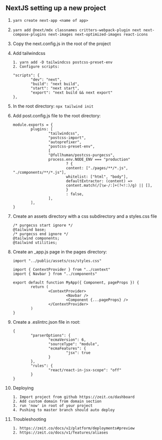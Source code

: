 ## NextJS setting up a new project

1.  `yarn create next-app <name of app>`

2.  `yarn add @next/mdx classnames critters-webpack-plugin next next-compose-plugins next-images next-optimized-images react-icons`

3.  Copy the next.config.js in the root of the project

4.  Add tailwindcss

        1. yarn add -D tailwindcss postcss-preset-env
        2. Configure scripts:

        "scripts": {
                "dev": "next",
                "build": "next build",
                "start": "next start",
                "export": "next build && next export"
        },

5.  In the root directory: `npx tailwind init`

6.  Add post.config.js file to the root directory:

        module.exports = {
                plugins: [
                        "tailwindcss",
                        "postcss-import",
                        "autoprefixer",
                        "postcss-preset-env",
                        [
                        "@fullhuman/postcss-purgecss",
                        process.env.NODE_ENV === "production"
                                ? {
                                content: ["./pages/**/*.js", "./components/**/*.js"],
                                whitelist: ["html", "body"],
                                defaultExtractor: (content) =>
                                content.match(/[\w-/:]+(?<!:)/g) || [],
                                }
                                : false,
                        ],
                ],
        }

7)  Create an assets directory with a css subdirectory and a styles.css file

        /* purgecss start ignore */
        @tailwind base;
        /* purgecss end ignore */
        @tailwind components;
        @tailwind utilities;

8)  Create an \_app.js page in the pages directory:

        import "../public/assets/css/styles.css"

        import { ContextProvider } from "../context"
        import { Navbar } from "../components"

        export default function MyApp({ Component, pageProps }) {
                return (
                        <ContextProvider>
                                <Navbar />
                                <Component {...pageProps} />
                        </ContextProvider>
                )
        }

9.  Create a .eslintrc.json file in root:

        {
                "parserOptions": {
                        "ecmaVersion": 6,
                        "sourceType": "module",
                        "ecmaFeatures": {
                                "jsx": true
                        }
                },
                "rules": {
                        "react/react-in-jsx-scope": "off"
                }
        }

10. Deploying

        1. Import project from github https://zeit.co/dashboard
        2. Add custom domain from domain section
        3. run 'now' in root of your project
        4. Pushing to master branch should auto deploy

11) Troubleshooting

        1. https://zeit.co/docs/v2/platform/deployments#preview
        2. https://zeit.co/docs/v1/features/aliases
